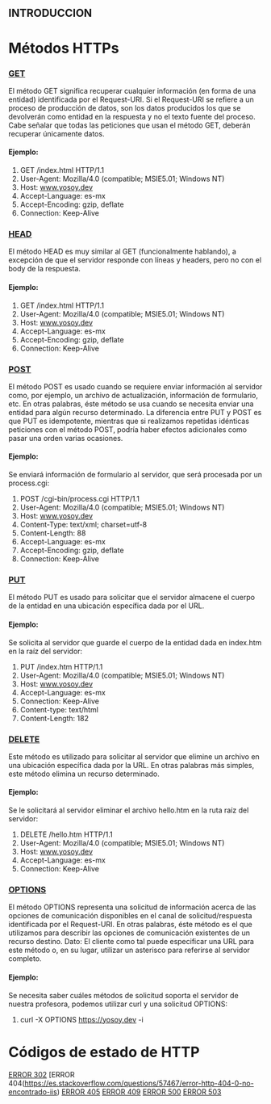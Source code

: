 ## INTRODUCCION

# Métodos HTTPs

### [GET](https://yosoy.dev/peticiones-http-get-post-put-delete-etc/)

El método GET significa recuperar cualquier información (en forma de una entidad) identificada por el Request-URI. Si el Request-URI se refiere a un proceso de producción de datos, son los datos producidos los que se devolverán como entidad en la respuesta y no el texto fuente del proceso. Cabe señalar que todas las peticiones que usan el método GET, deberán recuperar únicamente datos.

#### Ejemplo:

1. GET /index.html HTTP/1.1  
2. User-Agent: Mozilla/4.0 (compatible; MSIE5.01; Windows NT) 
3. Host: www.yosoy.dev 
4. Accept-Language: es-mx 
5. Accept-Encoding: gzip, deflate 
6. Connection: Keep-Alive 

### [HEAD](https://yosoy.dev/peticiones-http-get-post-put-delete-etc/)

El método HEAD es muy similar al GET (funcionalmente hablando), a excepción de que el servidor responde con líneas y headers, pero no con el body de la respuesta.

#### Ejemplo:

1. GET /index.html HTTP/1.1  
2. User-Agent: Mozilla/4.0 (compatible; MSIE5.01; Windows NT)
3. Host: www.yosoy.dev
4. Accept-Language: es-mx
5. Accept-Encoding: gzip, deflate
6. Connection: Keep-Alive

### [POST](https://yosoy.dev/peticiones-http-get-post-put-delete-etc/)

El método POST es usado cuando se requiere enviar información al servidor como, por ejemplo, un archivo de actualización, información de formulario, etc. En otras palabras, éste método se usa cuando se necesita enviar una entidad para algún recurso determinado. La diferencia entre PUT y POST es que PUT es idempotente, mientras que si realizamos repetidas idénticas peticiones con el método POST, podría haber efectos adicionales como pasar una orden varias ocasiones.

#### Ejemplo: 

Se enviará información de formulario al servidor, que será procesada por un process.cgi:

1. POST /cgi-bin/process.cgi HTTP/1.1
2. User-Agent: Mozilla/4.0 (compatible; MSIE5.01; Windows NT)
3. Host: www.yosoy.dev
4. Content-Type: text/xml; charset=utf-8
5. Content-Length: 88
6. Accept-Language: es-mx
7. Accept-Encoding: gzip, deflate
8. Connection: Keep-Alive


### [PUT](https://yosoy.dev/peticiones-http-get-post-put-delete-etc/)

El método PUT es usado para solicitar que el servidor almacene el cuerpo de la entidad en una ubicación específica dada por el URL.

#### Ejemplo:

Se solicita al servidor que guarde el cuerpo de la entidad dada en index.htm en la raíz del servidor:
	
1. PUT /index.htm HTTP/1.1
2. User-Agent: Mozilla/4.0 (compatible; MSIE5.01; Windows NT)
3. Host: www.yosoy.dev
4. Accept-Language: es-mx
5. Connection: Keep-Alive
6. Content-type: text/html
7. Content-Length: 182


### [DELETE](https://yosoy.dev/peticiones-http-get-post-put-delete-etc/)

Este método es utilizado para solicitar al servidor que elimine un archivo en una ubicación específica dada por la URL. En otras palabras más simples, este método elimina un recurso determinado.

#### Ejemplo: 

Se le solicitará al servidor eliminar el archivo hello.htm en la ruta raíz del servidor:
1. DELETE /hello.htm HTTP/1.1
2. User-Agent: Mozilla/4.0 (compatible; MSIE5.01; Windows NT)
3. Host: www.yosoy.dev
4. Accept-Language: es-mx
5. Connection: Keep-Alive

	
### [OPTIONS](https://yosoy.dev/peticiones-http-get-post-put-delete-etc/)

El método OPTIONS representa una solicitud de información acerca de las opciones de comunicación disponibles en el canal de solicitud/respuesta identificada por el Request-URI. En otras palabras, éste método es el que utilizamos para describir las opciones de comunicación existentes de un recurso destino. Dato: El cliente como tal puede especificar una URL para este método o, en su lugar, utilizar un asterisco para referirse al servidor completo.

#### Ejemplo: 

Se necesita saber cuáles métodos de solicitud soporta el servidor de nuestra profesora, podemos utilizar curl y una solicitud OPTIONS:

	
1. curl -X OPTIONS https://yosoy.dev -i


# Códigos de estado de HTTP


[ERROR 302](https://es.stackoverflow.com/questions/211228/jax-ws-error-http-302-found-dian-colombia)
[ERROR 404(https://es.stackoverflow.com/questions/57467/error-http-404-0-no-encontrado-iis)
[ERROR 405](https://es.stackoverflow.com/questions/28135/error-http-405-en-android)
[ERROR 409](https://es.stackoverflow.com/questions/304271/solucionar-error-networkerror-there-was-an-error-in-the-connection-because-ht)
[ERROR 500](https://es.stackoverflow.com/questions/229916/me-sale-error-http-error-500-en-formularo-php-y-msql)
[ERROR 503](https://es.stackoverflow.com/questions/375225/http-error-503-ubuntu-18-04-allowoverride-all)
